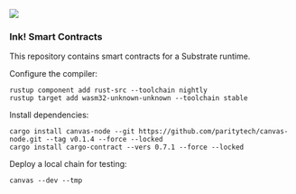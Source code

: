 ![](https://paralink.network/images/logo-sm-home.png)

### Ink! Smart Contracts
This repository contains smart contracts for a Substrate runtime.

Configure the compiler:
```
rustup component add rust-src --toolchain nightly
rustup target add wasm32-unknown-unknown --toolchain stable
```

Install dependencies:
```
cargo install canvas-node --git https://github.com/paritytech/canvas-node.git --tag v0.1.4 --force --locked
cargo install cargo-contract --vers 0.7.1 --force --locked
```

Deploy a local chain for testing:
```
canvas --dev --tmp
```
